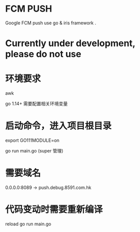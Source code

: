 # FCM PUSH
Google FCM push use go &amp; iris framework .


# Currently under development, please do not use


# 环境要求
awk

go 1.14+ 需要配置相关环境变量

# 启动命令，进入项目根目录
export GO111MODULE=on

go run main.go (super 管理)


# 需要域名
0.0.0.0:8089 -> push.debug.8591.com.hk

# 代码变动时需要重新编译
reload go run main.go
